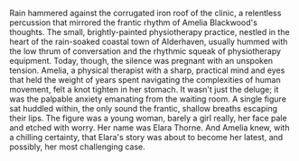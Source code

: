 Rain hammered against the corrugated iron roof of the clinic, a relentless percussion that mirrored the frantic rhythm of Amelia Blackwood's thoughts.  The small, brightly-painted physiotherapy practice, nestled in the heart of the rain-soaked coastal town of Alderhaven, usually hummed with the low thrum of conversation and the rhythmic squeak of physiotherapy equipment.  Today, though, the silence was pregnant with an unspoken tension.  Amelia, a physical therapist with a sharp, practical mind and eyes that held the weight of years spent navigating the complexities of human movement, felt a knot tighten in her stomach.  It wasn't just the deluge; it was the palpable anxiety emanating from the waiting room.  A single figure sat huddled within, the only sound the frantic, shallow breaths escaping their lips.  The figure was a young woman, barely a girl really, her face pale and etched with worry.  Her name was  Elara Thorne.  And Amelia knew, with a chilling certainty, that Elara's story was about to become her latest, and possibly, her most challenging case.
